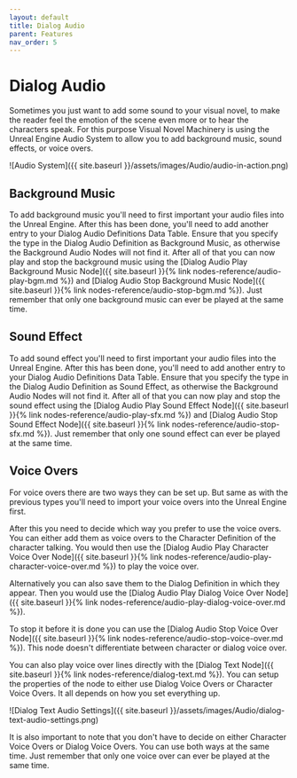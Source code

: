 ```yaml
---
layout: default
title: Dialog Audio
parent: Features
nav_order: 5
---
```


# Dialog Audio
Sometimes you just want to add some sound to your visual novel, to  make the reader feel the emotion of the scene even more or to hear the characters speak. For this purpose Visual Novel Machinery is using the Unreal Engine Audio System to allow you to add background music, sound effects, or voice overs.

![Audio System]({{ site.baseurl }}/assets/images/Audio/audio-in-action.png)

## Background Music
To add background music you'll need to first important your audio files into the Unreal Engine. After this has been done, you'll need to add another entry to your Dialog Audio Definitions Data Table. Ensure that you specify the type in the Dialog Audio Definition as Background Music, as otherwise the Background Audio Nodes will not find it. After all of that you can now play and stop the background music using the [Dialog Audio Play Background Music Node]({{ site.baseurl }}{% link nodes-reference/audio-play-bgm.md %}) and [Dialog Audio Stop Background Music Node]({{ site.baseurl }}{% link nodes-reference/audio-stop-bgm.md %}). Just remember that only one background music can ever be played at the same time.

## Sound Effect
To add sound effect you'll need to first important your audio files into the Unreal Engine. After this has been done, you'll need to add another entry to your Dialog Audio Definitions Data Table. Ensure that you specify the type in the Dialog Audio Definition as Sound Effect, as otherwise the Background Audio Nodes will not find it. After all of that you can now play and stop the sound effect using the [Dialog Audio Play Sound Effect Node]({{ site.baseurl }}{% link nodes-reference/audio-play-sfx.md %}) and [Dialog Audio Stop Sound Effect Node]({{ site.baseurl }}{% link nodes-reference/audio-stop-sfx.md %}). Just remember that only one sound effect can ever be played at the same time.

## Voice Overs
For voice overs there are two ways they can be set up. But same as with the previous types you'll need to import your voice overs into the Unreal Engine first. 

After this you need to decide which way you prefer to use the voice overs. You can either add them as voice overs to the Character Definition of the character talking. You would then use the [Dialog Audio Play Character Voice Over Node]({{ site.baseurl }}{% link nodes-reference/audio-play-character-voice-over.md %}) to play the voice over. 

Alternatively you can also save them to the Dialog Definition in which they appear. Then you would use the [Dialog Audio Play Dialog Voice Over Node]({{ site.baseurl }}{% link nodes-reference/audio-play-dialog-voice-over.md %}).

To stop it before it is done you can use the [Dialog Audio Stop Voice Over Node]({{ site.baseurl }}{% link nodes-reference/audio-stop-voice-over.md %}). This node doesn't differentiate between character or dialog voice over.

You can also play voice over lines directly with the [Dialog Text Node]({{ site.baseurl }}{% link nodes-reference/dialog-text.md %}). You can setup the properties of the node to either use Dialog Voice Overs or Character Voice Overs. It all depends on how you set everything up.

![Dialog Text Audio Settings]({{ site.baseurl }}/assets/images/Audio/dialog-text-audio-settings.png)

It is also important to note that you don't have to decide on either Character Voice Overs or Dialog Voice Overs. You can use both ways at the same time. Just remember that only one voice over can ever be played at the same time.